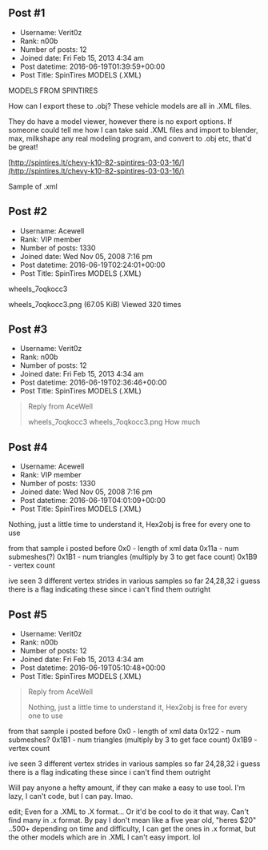 ## Post #1
- Username: Verit0z
- Rank: n00b
- Number of posts: 12
- Joined date: Fri Feb 15, 2013 4:34 am
- Post datetime: 2016-06-19T01:39:59+00:00
- Post Title: SpinTires MODELS (.XML)

MODELS FROM SPINTIRES


How can I export these to .obj? These vehicle models are all in .XML files.

They do have a model viewer, however there is no export options. If someone could tell me how I can take said .XML files and import to blender, max, milkshape any real modeling program, and convert to .obj etc, that'd be great!


[http://spintires.lt/chevy-k10-82-spintires-03-03-16/](http://spintires.lt/chevy-k10-82-spintires-03-03-16/)

Sample of .xml
## Post #2
- Username: Acewell
- Rank: VIP member
- Number of posts: 1330
- Joined date: Wed Nov 05, 2008 7:16 pm
- Post datetime: 2016-06-19T02:24:01+00:00
- Post Title: SpinTires MODELS (.XML)

wheels_7oqkocc3



wheels_7oqkocc3.png (67.05 KiB) Viewed 320 times
## Post #3
- Username: Verit0z
- Rank: n00b
- Number of posts: 12
- Joined date: Fri Feb 15, 2013 4:34 am
- Post datetime: 2016-06-19T02:36:46+00:00
- Post Title: SpinTires MODELS (.XML)

> Reply from AceWell
>
> wheels_7oqkocc3
wheels_7oqkocc3.png
How much
## Post #4
- Username: Acewell
- Rank: VIP member
- Number of posts: 1330
- Joined date: Wed Nov 05, 2008 7:16 pm
- Post datetime: 2016-06-19T04:01:09+00:00
- Post Title: SpinTires MODELS (.XML)

Nothing, just a little time to understand it, Hex2obj is free for every one to use   

from that sample i posted before
0x0 - length of xml data
0x11a - num submeshes(?)
0x1B1 - num triangles (multiply by 3 to get face count)
0x1B9 - vertex count

ive seen 3 different vertex strides in various samples so far 
24,28,32
i guess there is a flag indicating these since i can't find them outright
## Post #5
- Username: Verit0z
- Rank: n00b
- Number of posts: 12
- Joined date: Fri Feb 15, 2013 4:34 am
- Post datetime: 2016-06-19T05:10:48+00:00
- Post Title: SpinTires MODELS (.XML)

> Reply from AceWell
>
> Nothing, just a little time to understand it, Hex2obj is free for every one to use   

from that sample i posted before
0x0 - length of xml data
0x122 - num submeshes?
0x1B1 - num triangles (multiply by 3 to get face count)
0x1B9 - vertex count

ive seen 3 different vertex strides in various samples so far 
24,28,32
i guess there is a flag indicating these since i can't find them outright

Will pay anyone a hefty amount, if they can make a easy to use tool. I'm lazy, I can't code, but I can pay. lmao.


edit; Even for a .XML to .X format...
Or it'd be cool to do it that way. Can't find many in .x format.
By pay I don't mean like a five year old, "heres $20" ..500+ depending on time and difficulty, I can get the ones in .x format, but the other models which are in .XML I can't easy import. lol

